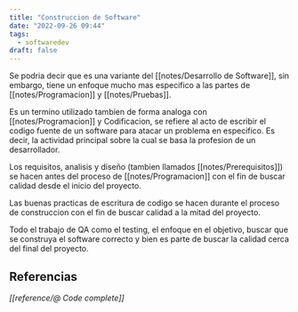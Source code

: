 ```yaml
---
title: "Construccion de Software"
date: "2022-09-26 09:44"
tags: 
  - softwaredev
draft: false
---
```

Se podria decir que es una variante del [[notes/Desarrollo de Software]], sin embargo, tiene un enfoque mucho mas especifico a las partes de [[notes/Programacion]] y [[notes/Pruebas]].

Es un termino utilizado tambien de forma analoga con [[notes/Programacion]] y Codificacion, se refiere al acto de escribir el codigo fuente de un software para atacar un problema en especifico. Es decir, la actividad principal sobre la cual se basa la profesion de un desarrollador.

Los requisitos, analisis y diseño (tambien llamados [[notes/Prerequisitos]]) se hacen antes del proceso de [[notes/Programacion]] con el fin de buscar calidad desde el inicio del proyecto.

Las buenas practicas de escritura de codigo se hacen durante el proceso de construccion con el fin de buscar calidad a la mitad del proyecto.

Todo el trabajo de QA como el testing, el enfoque en el objetivo, buscar que se construya el software correcto y bien es parte de buscar la calidad cerca del final del proyecto.

## Referencias
*[[reference/@ Code complete]]*